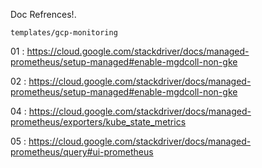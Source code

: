 
Doc Refrences!.

    templates/gcp-monitoring

01 : https://cloud.google.com/stackdriver/docs/managed-prometheus/setup-managed#enable-mgdcoll-non-gke


02 : https://cloud.google.com/stackdriver/docs/managed-prometheus/setup-managed#enable-mgdcoll-non-gke


04 : https://cloud.google.com/stackdriver/docs/managed-prometheus/exporters/kube_state_metrics


05 : https://cloud.google.com/stackdriver/docs/managed-prometheus/query#ui-prometheus